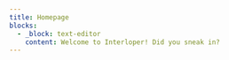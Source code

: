 ```yaml
---
title: Homepage
blocks:
  - _block: text-editor
    content: Welcome to Interloper! Did you sneak in?
---
```

